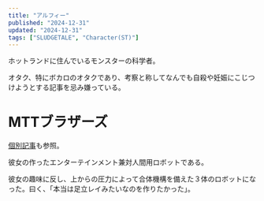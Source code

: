 ```yaml
---
title: "アルフィー"
published: "2024-12-31"
updated: "2024-12-31"
tags: ["SLUDGETALE", "Character(ST)"]
---
```


ホットランドに住んでいるモンスターの科学者。

オタク、特にボカロのオタクであり、考察と称してなんでも自殺や妊娠にこじつけようとする記事を忌み嫌っている。

<div class="space_line_2"></div>

# MTTブラザーズ

[個別記事](/sludgetale/mtt_bros/)も参照。

彼女の作ったエンターテインメント兼対人間用ロボットである。

彼女の趣味に反し、上からの圧力によって合体機構を備えた３体のロボットになった。曰く、「本当は足立レイみたいなのを作りたかった」。